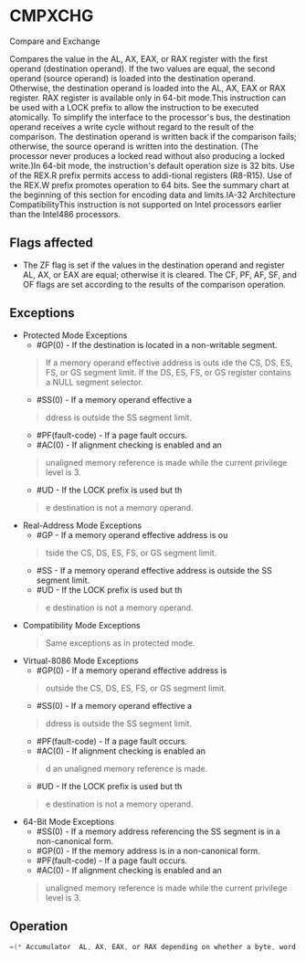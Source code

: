 # CMPXCHG

Compare and Exchange

Compares the value in the AL, AX, EAX, or RAX register with the first operand (destination operand).
If the two values are equal, the second operand (source operand) is loaded into the destination operand.
Otherwise, the destination operand is loaded into the AL, AX, EAX or RAX register.
RAX register is available only in 64-bit mode.This instruction can be used with a LOCK prefix to allow the instruction to be executed atomically.
To simplify the interface to the processor's bus, the destination operand receives a write cycle without regard to the result of the comparison.
The destination operand is written back if the comparison fails; otherwise, the source operand is written into the destination.
(The processor never produces a locked read without also producing a locked write.)In 64-bit mode, the instruction's default operation size is 32 bits.
Use of the REX.R prefix permits access to addi-tional registers (R8-R15).
Use of the REX.W prefix promotes operation to 64 bits.
See the summary chart at the beginning of this section for encoding data and limits.IA-32 Architecture CompatibilityThis instruction is not supported on Intel processors earlier than the Intel486 processors.

## Flags affected

- The ZF flag is set if the values in the destination operand and register AL, AX, or EAX are equal; otherwise it is cleared. The CF, PF, AF, SF, and OF flags are set according to the results of the comparison operation.

## Exceptions

- Protected Mode Exceptions
  - #GP(0) - If the destination is located in a non-writable segment.
  > If a memory operand effective address is outs
  > ide the CS, DS, ES, FS, or GS segment limit.
  > If the DS, ES, FS, or GS register contains a NULL segment selector.
  - #SS(0) - If a memory operand effective a
  > ddress is outside the SS segment limit.
  - #PF(fault-code) - If a page fault occurs.
  - #AC(0) - If alignment checking is enabled and an
  > unaligned memory reference is made while the 
  > current privilege level is 3.
  - #UD - If the LOCK prefix is used but th
  > e destination is not a memory operand.
- Real-Address Mode Exceptions
  - #GP - If a memory operand effective address is ou
  > tside the CS, DS, ES, FS, or GS segment limit.
  - #SS - If a memory operand effective address is outside the SS segment limit.
  - #UD - If the LOCK prefix is used but th
  > e destination is not a memory operand.
- Compatibility Mode Exceptions
  > Same exceptions as in protected mode.
- Virtual-8086 Mode Exceptions
  - #GP(0) - If a memory operand effective address is
  > outside the CS, DS, ES, FS, or GS segment limit.
  - #SS(0) - If a memory operand effective a
  > ddress is outside the SS segment limit.
  - #PF(fault-code) - If a page fault occurs.
  - #AC(0) - If alignment checking is enabled an
  > d an unaligned memory reference is made.
  - #UD - If the LOCK prefix is used but th
  > e destination is not a memory operand.
- 64-Bit Mode Exceptions
  - #SS(0) - If a memory address referencing the SS segment is in a non-canonical form.
  - #GP(0) - If the memory address is in a non-canonical form.
  - #PF(fault-code) - If a page fault occurs.
  - #AC(0) - If alignment checking is enabled and an
  > unaligned memory reference is made while the 
  > current privilege level is 3.

## Operation

```C
=(* Accumulator  AL, AX, EAX, or RAX depending on whether a byte, word, doubleword, or quadword comparison is being performed *)TEMP := DEST= TEMPIF accumulator THENZF := 1;DEST := SRC;ELSEZF := 0;accumulator := TEMP;
```

